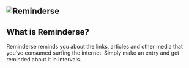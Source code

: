 ![Reminderse](https://lh3.googleusercontent.com/C5iOm84EdUk-MG3F-_a0kzmHCKVuohLTvBCM9hzn1f2MVzwwd7MD7livYAuVqKfILmDRvMve2I28M7KcIotA8RnB4ltbEFllT0mU88x2_IT_sSFVhtwILsCnOppSqULk2ewZ7_ljpfJm0kaTmopICmZcKTTMfI7QgeiuA2YGfNpjonoF6zaNoVqJkyOHEPUaPnpw80h2mAg29iqzKfeREbaDJzmntZcAr32S7xPKAlRxa226hQwnmcCN0OYDPp85vByDPatkh2KzidW2b4UXp8G7uzEfZbiRhUJtobELMRHQlCdacGdMMz349b9qhEa9-7rDuaeLaO9mT-oLjYdREyR5i89JTDZq43BTGD38XlMkgJiG_snCXrFpkVFhrgJBePPZ3PVLC5rbbWi1IVlxg7CvYMpTZ2XF3CPl8woZYzJFKAgRZXO0ouLA_6yGmeQ18jFtWFRjnqx6LQ_tALmKBODeeJBrHfDTfREan2v7_ZRQvJJt9S4tgTbPERAp7LQeDXOf76TonSUNbtCViPTN2DCbB95gvyIJDzz99WiBl8Op_3q26dEZX-o6JFZloav5YRCfwZknpiywr8aBYrajeuJ60DR-oF2NHsGP0LWTOeXZYihYdYSKHdxGVVedqShmKUXEcg3vL8EJozpqHvqw77-K2f7xY_NuXKFSvZm4l_qKhH43JWSlfW_Zyg79sQ=w1494-h615-no?authuser=0)
---

What is Reminderse?
-----
Reminderse reminds you about the links, articles and other media that you’ve consumed surfing the internet. Simply make an entry and get reminded about it in intervals.


<!-- ## User Model

| Endpoints               | Endpoint URL                 | HTTP Method |
| ----------------------- | ---------------------------- | ----------- |
| Get Current User        | /api/current+user            | GET         |
| Log In                  | /api/login                   | PUT         |
| Register                | /api/register                | POST        |
| Logout                  | /api/logout                  | PUT         |
| Change Username         | /api/change/username         | PUT         |
| Change Email            | /api/change/email            | PUT         |
| Change Password         | /api/change/password         | PUT         |
| Unsubscribe             | /api/unsubscribe             | DELETE      |
| Send Email Confirmation | /api/send-email-confirmation | GET         |
| Is Email Confirmed      | /api/confirmed               | GET         |

## Entries Model

| Endpoints                           | Endpoint URL              | HTTP Method |
| ----------------------------------- | ------------------------- | ----------- |
| Add Link                            | /api/link/add             | POST        |
| Add Text                            | /api/text/add             | POST        |
| Get Links (all)                     | /api/link/list            | GET         |
| Get Texts (all)                     | /api/text/list            | GET         |
| Edit Link                           | /api/link/<link_id>       | PUT         |
| Edit Text                           | /api/text/<text_id>       | PUT         |
| Get Link (specific)                 | /api/link/<link_id>       | GET         |
| Get Text (specific)                 | /api/text/<text_id>       | GET         |
| Delete Link                         | /api/link/<link_id>       | DELETE      |
| Delete Text                         | /api/text/<text_id>       | DELETE      |
| Pause Text                          | /api/text/<text_id>/pause | PUT         |
| Pause Link                          | /api/text/<link_id>/pause | PUT         |
| Search (No frontend implementation) | /api/search/<query>       | GET         | -->
